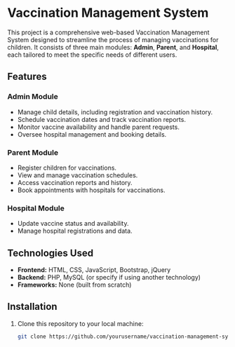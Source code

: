 # Vaccination Management System

This project is a comprehensive web-based Vaccination Management System designed to streamline the process of managing vaccinations for children. It consists of three main modules: **Admin**, **Parent**, and **Hospital**, each tailored to meet the specific needs of different users.

## Features

### Admin Module
- Manage child details, including registration and vaccination history.
- Schedule vaccination dates and track vaccination reports.
- Monitor vaccine availability and handle parent requests.
- Oversee hospital management and booking details.

### Parent Module
- Register children for vaccinations.
- View and manage vaccination schedules.
- Access vaccination reports and history.
- Book appointments with hospitals for vaccinations.

### Hospital Module
- Update vaccine status and availability.
- Manage hospital registrations and data.

## Technologies Used
- **Frontend:** HTML, CSS, JavaScript, Bootstrap, jQuery
- **Backend:** PHP, MySQL (or specify if using another technology)
- **Frameworks:** None (built from scratch)

## Installation
1. Clone this repository to your local machine:
   ```bash
   git clone https://github.com/yourusername/vaccination-management-system.git
